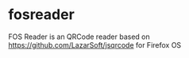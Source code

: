 fosreader
======

FOS Reader is an QRCode reader based on https://github.com/LazarSoft/jsqrcode for Firefox OS
